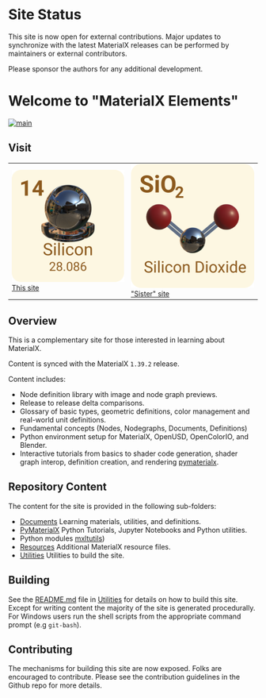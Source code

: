 # Site Status

This site is now open for external contributions. Major 
updates to synchronize with the latest MaterialX releases 
can be performed by maintainers or external contributors. 

Please sponsor the authors for any additional development.

# Welcome to "MaterialX Elements"
[![main](https://github.com/kwokcb/MaterialX_Plus/actions/workflows/main.yml/badge.svg)](https://github.com/kwokcb/MaterialX_Plus/actions/workflows/main.yml)


## Visit

<table>
<tr>
<td>
<a href="https://kwokcb.github.io/MaterialX_Learn/">
<img src="./documents/images/silicon_2_yellow.png" width=100%>
This site
<td>
<a href="https://kwokcb.github.io/MaterialXLab/documents/compounds.html">
<img src="./documents/images/silicon_dioxide.png" width=100%>
"Sister" site
</a>
</table>

## Overview

This is a complementary site for those interested in learning about MaterialX. 

Content is synced with the MaterialX `1.39.2` release.

Content includes:
* Node definition library with image and node graph previews. 
* Release to release delta comparisons.
* Glossary of basic types, geometric definitions, color management and real-world unit definitions. 
* Fundamental concepts (Nodes, Nodegraphs, Documents, Definitions) 
* Python environment setup for MaterialX, OpenUSD, OpenColorIO, and Blender.
* Interactive tutorials from basics to shader code generation, shader graph interop, definition creation, and rendering [pymaterialx](pymaterialx).

## Repository Content
The content for the site is provided in the following sub-folders:

* [Documents](documents) Learning materials, utilities, and definitions.
* [PyMaterialX](pymaterialx) Python Tutorials,  Jupyter Notebooks and Python utilities. 
* Python modules [mxltutils](pymaterialx/mtlxutils))
* [Resources](resources) Additional MaterialX resource files.
* [Utilities](utilities) Utilities to build the site.

## Building

See the [README.md](Utilities/README.md) file in [Utilities](utilities) for
details on how to build this site. Except for writing content the majority of the site is generated procedurally. For Windows users run the shell scripts
from the appropriate command prompt (e.g `git-bash`).

## Contributing
The mechanisms for building this site are now exposed. Folks are encouraged to contribute. Please see the contribution guidelines in the Github repo for more details.


